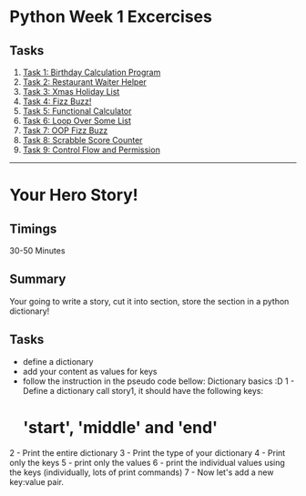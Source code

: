# Python Week 1 Excercises

## Tasks
1. [Task 1: Birthday Calculation Program](task_1_birthday_calculation)
2. [Task 2: Restaurant Waiter Helper](task_2_restaurant_waiter_helper)
3. [Task 3: Xmas Holiday List](task_3_xmas_holiday_list)
4. [Task 4: Fizz Buzz!](task_4_fizz_buzz)
5. [Task 5: Functional Calculator](task_5_functional_calculator)
6. [Task 6: Loop Over Some List](task_6_loop_over_lists)
7. [Task 7: OOP Fizz Buzz](task_7_oop_fizzbuzz)
8. [Task 8: Scrabble Score Counter](task_8_scrabble_word_calculator)
9. [Task 9: Control Flow and Permission](task_9_control_flow_and_permission)


-----------------------------------------------------------------
# Your Hero Story!

## Timings

30-50 Minutes

## Summary

Your going to write a story, cut it into section, store the section in a python dictionary!

## Tasks

* define a dictionary
* add your content as values for keys
* follow the instruction in the pseudo code bellow:
Dictionary basics :D
1 - Define a dictionary call story1, it should have the following keys:
    # 'start', 'middle' and 'end'
2 - Print the entire dictionary
3 - Print the type of your dictionary
4 - Print only the keys
5 - print only the values
6 - print the individual values using the keys (individually, lots of print commands)
7 - Now let's add a new key:value pair.
